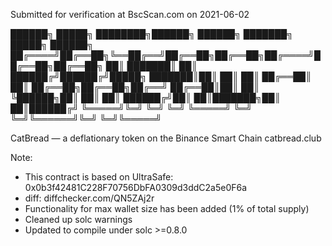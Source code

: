 Submitted for verification at BscScan.com on 2021-06-02

 ██████╗ █████╗ ████████╗██████╗ ██████╗ ███████╗ █████╗ ██████╗ 
██╔════╝██╔══██╗╚══██╔══╝██╔══██╗██╔══██╗██╔════╝██╔══██╗██╔══██╗
██║     ███████║   ██║   ██████╔╝██████╔╝█████╗  ███████║██║  ██║
██║     ██╔══██║   ██║   ██╔══██╗██╔══██╗██╔══╝  ██╔══██║██║  ██║
╚██████╗██║  ██║   ██║   ██████╔╝██║  ██║███████╗██║  ██║██████╔╝
 ╚═════╝╚═╝  ╚═╝   ╚═╝   ╚═════╝ ╚═╝  ╚═╝╚══════╝╚═╝  ╚═╝╚═════╝ 

CatBread — a deflationary token on the Binance Smart Chain
catbread.club

Note:
  - This contract is based on UltraSafe: 0x0b3f42481C228F70756DbFA0309d3ddC2a5e0F6a
  - diff: diffchecker.com/QN5ZAj2r
  - Functionality for max wallet size has been added (1% of total supply)
  - Cleaned up solc warnings
  - Updated to compile under solc >=0.8.0
